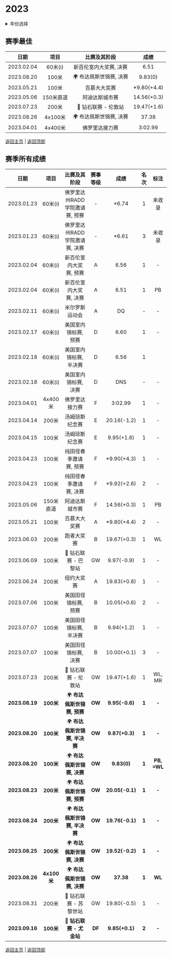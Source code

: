 # 2023

<details>
<summary>年份选择</summary>

- [2024](./2024.md)

- [2023](./2023.md)

- [2022](./2022.md)

- [2021](./2021.md)

- [2020](./2020.md)

- [2019](./2019.md)

- [2018](./2018.md)

- [2017](./2017.md)

- [2016](./2016.md)

- [2015](./2015.md)

- [2014](./2014.md)

- [2013](./2013.md)

- [2012](./2012.md)

</details>

## 赛季最佳

|    日期    |   项目    |                    比赛及其阶段                     |    成绩     |
| :--------: | :-------: | :-------------------------------------------------: | :---------: |
| 2023.02.04 |  60米(i)  |               新百伦室内大奖赛, 决赛                |    6.51     |
| 2023.08.20 |   100米   |         :earth_africa: 布达佩斯世锦赛, 决赛         |   9.83(0)   |
| 2023.05.21 |   100米   |                    百慕大大奖赛                     | *9.80(+4.4) |
| 2023.05.06 | 150米直道 |                   阿迪达斯城市赛                    | 14.56(+0.3) |
| 2023.07.23 |   200米   | :diamond_shape_with_a_dot_inside: 钻石联赛 - 伦敦站 | 19.47(+1.6) |
| 2023.08.26 |  4x100米  |         :earth_africa: 布达佩斯世锦赛, 决赛         |    37.38    |
| 2023.04.01 |  4x400米  |                   佛罗里达接力赛                    |   3:02.99   |

[返回主页](../Profile.md) | [返回顶部](#2023)

## 赛季所有成绩

|      日期      |    项目     |                      比赛及其阶段                       | 赛事等级 |      成绩       | 名次  |    标注     |
| :------------: | :---------: | :-----------------------------------------------------: | :------: | :-------------: | :---: | :---------: |
|   2023.01.23   |   60米(i)   |             佛罗里达州RADD学院邀请赛, 预赛              |    -     |      *6.74      |   1   |   未收录    |
|   2023.01.23   |   60米(i)   |             佛罗里达州RADD学院邀请赛, 决赛              |    -     |      *6.61      |   3   |   未收录    |
|   2023.02.04   |   60米(i)   |                 新百伦室内大奖赛, 预赛                  |    A     |      6.56       |   1   |      -      |
|   2023.02.04   |   60米(i)   |                 新百伦室内大奖赛, 决赛                  |    A     |      6.51       |   1   |     PB      |
|   2023.02.11   |   60米(i)   |                     米尔罗斯运动会                      |    A     |       DQ        |   -   |      -      |
|   2023.02.17   |   60米(i)   |                  美国室内锦标赛, 预赛                   |    D     |      6.60       |   1   |      -      |
|   2023.02.18   |   60米(i)   |                 美国室内锦标赛, 半决赛                  |    D     |      6.56       |   1   |             |
|   2023.02.18   |   60米(i)   |                  美国室内锦标赛, 决赛                   |    D     |       DNS       |   -   |      -      |
|   2023.04.01   |   4x400米   |                     佛罗里达接力赛                      |    F     |     3:02.99     |   1   |      -      |
|   2023.04.14   |    200米    |                     汤姆琼斯纪念赛                      |    E     |   20.16(-1.2)   |   1   |      -      |
|   2023.04.15   |    100米    |                     汤姆琼斯纪念赛                      |    E     |   9.95(+1.6)    |   1   |      -      |
|   2023.04.23   |    100米    |                 纯田径春季邀请赛, 预赛                  |    F     |   *9.90(+4.3)   |   1   |      -      |
|   2023.04.23   |    100米    |                 纯田径春季邀请赛, 决赛                  |    F     |   *9.92(+2.6)   |   2   |      -      |
|   2023.05.06   |  150米直道  |                     阿迪达斯城市赛                      |    F     |   14.56(+0.3)   |   1   |     PB      |
|   2023.05.21   |    100米    |                      百慕大大奖赛                       |    A     |   *9.80(+4.4)   |   2   |      -      |
|   2023.06.03   |    200米    |                       跑者大奖赛                        |    B     |   19.67(+0.3)   |   1   |     WL      |
|   2023.06.09   |    100米    |   :diamond_shape_with_a_dot_inside: 钻石联赛 - 巴黎站   |    GW    |   9.97(-0.9)    |   1   |      -      |
|   2023.06.24   |    200米    |                       纽约大奖赛                        |    A     |   19.83(+0.8)   |   1   |      -      |
|   2023.07.06   |    100米    |                  美国田径锦标赛, 预赛                   |    B     |   10.05(+0.6)   |   2   |      -      |
|   2023.07.07   |    100米    |                 美国田径锦标赛, 半决赛                  |    B     |   9.94(+1.2)    |   1   |      -      |
|   2023.07.07   |    100米    |                  美国田径锦标赛, 决赛                   |    B     |   10.00(+0.1)   |   3   |      -      |
|   2023.07.23   |    200米    |   :diamond_shape_with_a_dot_inside: 钻石联赛 - 伦敦站   |    GW    |   19.47(+1.6)   |   1   |   WL, MR    |
| **2023.08.19** |  **100米**  |         :earth_africa: **布达佩斯世锦赛, 预赛**         |  **OW**  | **9.95(-0.6)**  | **1** |    **-**    |
| **2023.08.20** |  **100米**  |        :earth_africa: **布达佩斯世锦赛, 半决赛**        |  **OW**  | **9.87(+0.3)**  | **1** |    **-**    |
| **2023.08.20** |  **100米**  |         :earth_africa: **布达佩斯世锦赛, 决赛**         |  **OW**  |   **9.83(0)**   | **1** | **PB, =WL** |
| **2023.08.23** |  **200米**  |         :earth_africa: **布达佩斯世锦赛, 预赛**         |  **OW**  | **20.05(-0.1)** | **1** |    **-**    |
| **2023.08.24** |  **200米**  |        :earth_africa: **布达佩斯世锦赛, 半决赛**        |  **OW**  | **19.76(-0.1)** | **1** |    **-**    |
| **2023.08.25** |  **200米**  |         :earth_africa: **布达佩斯世锦赛, 决赛**         |  **OW**  | **19.52(-0.2)** | **1** |    **-**    |
| **2023.08.26** | **4x100米** |         :earth_africa: **布达佩斯世锦赛, 决赛**         |  **OW**  |    **37.38**    | **1** |   **WL**    |
|   2023.08.31   |    200米    |  :diamond_shape_with_a_dot_inside: 钻石联赛 - 苏黎世站  |    GW    |   19.80(-0.5)   |   1   |      -      |
| **2023.09.16** |  **100米**  | **:diamond_shape_with_a_dot_inside: 钻石联赛 - 尤金站** |  **DF**  | **9.85(+0.1)**  | **2** |    **-**    |

[返回主页](../Profile.md) | [返回顶部](#2023)